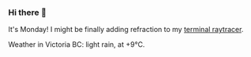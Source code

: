 ### Hi there :wave:

It's Monday! I might be finally adding refraction to my [terminal raytracer](https://github.com/bewuethr/bash-raytracer).

Weather in Victoria BC: light rain, at +9°C.
